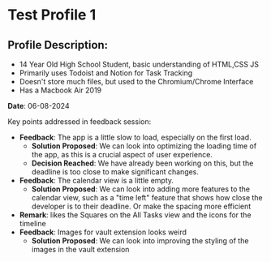 # Test Profile 1

## Profile Description: 

- 14 Year Old High School Student, basic understanding of HTML,CSS JS
- Primarily uses Todoist and Notion for Task Tracking
- Doesn't store much files, but used to the Chromium/Chrome Interface
- Has a Macbook Air 2019

**Date**: 06-08-2024

Key points addressed in feedback session:
- **Feedback**: The app is a little slow to load, especially on the first load.
  - **Solution Proposed**: We can look into optimizing the loading time of the app, as this is a crucial aspect of user experience. 
  - **Decision Reached**: We have already been working on this, but the deadline is too close to make significant changes. 
- **Feedback**: The calendar view is a little empty. 
  - **Solution Proposed**: We can look into adding more features to the calendar view, such as a "time left" feature that shows how close the developer is to their deadline. Or make the spacing more efficient
- **Remark**: likes the Squares on the All Tasks view and the icons for the timeline
- **Feedback**: Images for vault extension looks weird
  - **Solution Proposed**: We can look into improving the styling of the images in the vault extension
